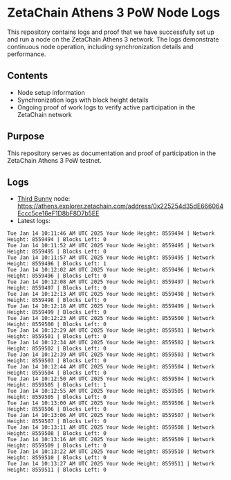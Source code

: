 # ZetaChain Athens 3 PoW Node Logs
This repository contains logs and proof that we have successfully set up and run a node on the ZetaChain Athens 3 network. The logs demonstrate continuous node operation, including synchronization details and performance.

## Contents
- Node setup information
- Synchronization logs with block height details
- Ongoing proof of work logs to verify active participation in the ZetaChain network

## Purpose
This repository serves as documentation and proof of participation in the ZetaChain Athens 3 PoW testnet.

## Logs

- [Third Bunny](https://thirdbunny.xyz/) node: https://athens.explorer.zetachain.com/address/0x225254d35dE666064Eccc5ce16eF1D8bF8D7b5EE
- Latest logs:
```
Tue Jan 14 10:11:46 AM UTC 2025 Your Node Height: 8559494 | Network Height: 8559494 | Blocks Left: 0
Tue Jan 14 10:11:52 AM UTC 2025 Your Node Height: 8559495 | Network Height: 8559495 | Blocks Left: 0
Tue Jan 14 10:11:57 AM UTC 2025 Your Node Height: 8559495 | Network Height: 8559496 | Blocks Left: 1
Tue Jan 14 10:12:02 AM UTC 2025 Your Node Height: 8559496 | Network Height: 8559496 | Blocks Left: 0
Tue Jan 14 10:12:08 AM UTC 2025 Your Node Height: 8559497 | Network Height: 8559497 | Blocks Left: 0
Tue Jan 14 10:12:13 AM UTC 2025 Your Node Height: 8559498 | Network Height: 8559498 | Blocks Left: 0
Tue Jan 14 10:12:18 AM UTC 2025 Your Node Height: 8559499 | Network Height: 8559499 | Blocks Left: 0
Tue Jan 14 10:12:23 AM UTC 2025 Your Node Height: 8559500 | Network Height: 8559500 | Blocks Left: 0
Tue Jan 14 10:12:29 AM UTC 2025 Your Node Height: 8559501 | Network Height: 8559501 | Blocks Left: 0
Tue Jan 14 10:12:34 AM UTC 2025 Your Node Height: 8559502 | Network Height: 8559502 | Blocks Left: 0
Tue Jan 14 10:12:39 AM UTC 2025 Your Node Height: 8559503 | Network Height: 8559503 | Blocks Left: 0
Tue Jan 14 10:12:44 AM UTC 2025 Your Node Height: 8559504 | Network Height: 8559504 | Blocks Left: 0
Tue Jan 14 10:12:50 AM UTC 2025 Your Node Height: 8559504 | Network Height: 8559505 | Blocks Left: 1
Tue Jan 14 10:12:55 AM UTC 2025 Your Node Height: 8559505 | Network Height: 8559505 | Blocks Left: 0
Tue Jan 14 10:13:00 AM UTC 2025 Your Node Height: 8559506 | Network Height: 8559506 | Blocks Left: 0
Tue Jan 14 10:13:06 AM UTC 2025 Your Node Height: 8559507 | Network Height: 8559507 | Blocks Left: 0
Tue Jan 14 10:13:11 AM UTC 2025 Your Node Height: 8559508 | Network Height: 8559508 | Blocks Left: 0
Tue Jan 14 10:13:16 AM UTC 2025 Your Node Height: 8559509 | Network Height: 8559509 | Blocks Left: 0
Tue Jan 14 10:13:22 AM UTC 2025 Your Node Height: 8559510 | Network Height: 8559510 | Blocks Left: 0
Tue Jan 14 10:13:27 AM UTC 2025 Your Node Height: 8559511 | Network Height: 8559511 | Blocks Left: 0
```

